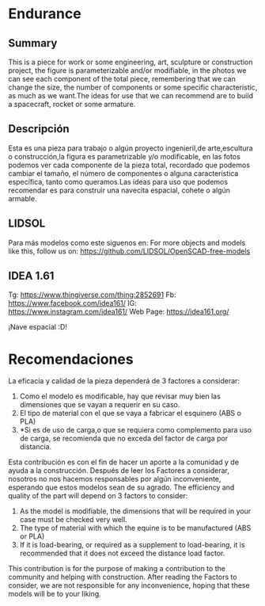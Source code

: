 # Endurance

## Summary

This is a piece for work or some engineering, art, sculpture or construction project, the figure is parameterizable and/or modifiable, in the photos we can see each component of the total piece, remembering that we can change the size, the number of components or some specific characteristic, as much as we want.The ideas for use that we can recommend are to build a spacecraft, rocket or some armature. 
## Descripción

Esta es una pieza para trabajo o algún proyecto ingenieril,de arte,escultura o construcción,la figura es  parametrizable y/o  modificable, en las fotos podemos ver cada componente de la pieza total, recordado que podemos cambiar el tamaño, el número de componentes o alguna característica específica, tanto como queramos.Las ideas para uso que podemos recomendar es para construir una navecita espacial, cohete o algún armable. 

## LIDSOL
Para más modelos como este siguenos en:
For more objects and models like this, follow us on:
https://github.com/LIDSOL/OpenSCAD-free-models

## IDEA 1.61
Tg: https://www.thingiverse.com/thing:2852691
Fb: https://www.facebook.com/idea161/
IG: https://www.instagram.com/idea161/
Web Page: https://idea161.org/

¡Nave espacial :D!

# Recomendaciones
La eficacia y calidad de la pieza dependerá de 3 factores a considerar:
1. Como el modelo es modificable, hay que revisar muy bien las dimensiones que se vayan a requerir en su caso.
2. El tipo de material con el que se vaya a fabricar el esquinero (ABS o PLA) 
3. *Si es de uso de carga,o que se requiera como complemento para uso de carga, se recomienda que no exceda del factor de carga por distancia.

Esta contribución es con el fin de hacer un aporte a la comunidad y de ayuda a la construcción.
Después de leer los Factores a considerar, nosotros no nos hacemos responsables por algún inconveniente, esperando que estos modelos sean de su agrado.
The efficiency and quality of the part will depend on 3 factors to consider:
1. As the model is modifiable, the dimensions that will be required in your case must be checked very well.
2. The type of material with which the equine is to be manufactured (ABS or PLA) 
3. If it is load-bearing, or required as a supplement to load-bearing, it is recommended that it does not exceed the distance load factor.

This contribution is for the purpose of making a contribution to the community and helping with construction.
After reading the Factors to consider, we are not responsible for any inconvenience, hoping that these models will be to your liking.

